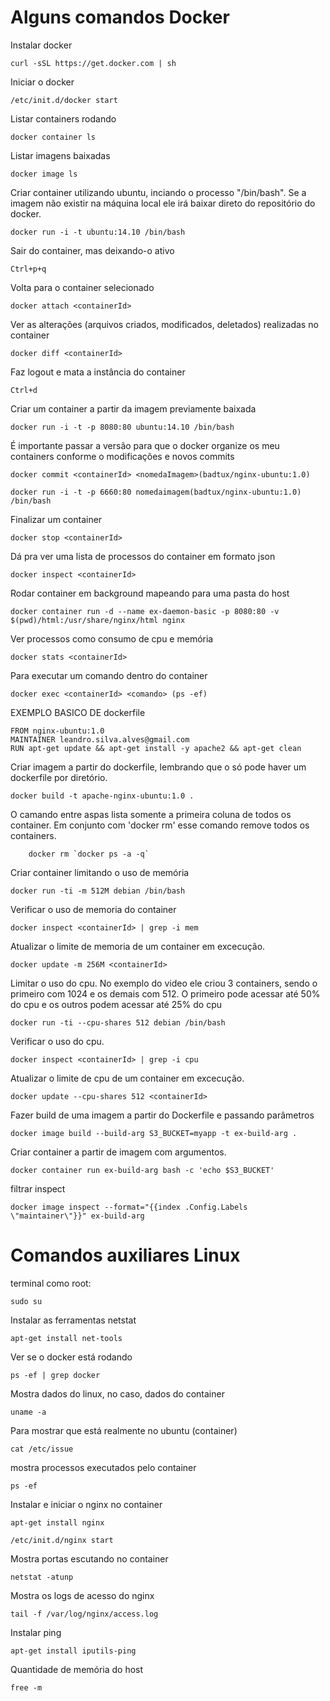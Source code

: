 # Alguns comandos Docker

Instalar docker
```
curl -sSL https://get.docker.com | sh
```

Iniciar o docker
```
/etc/init.d/docker start
```

Listar containers rodando
```
docker container ls 
```

Listar imagens baixadas
```
docker image ls
```

Criar container utilizando ubuntu, inciando o processo "/bin/bash". Se a imagem não existir na máquina local ele irá baixar direto do repositório do docker.
```
docker run -i -t ubuntu:14.10 /bin/bash
```

Sair do container, mas deixando-o ativo
```
Ctrl+p+q
```

Volta para o container selecionado
```
docker attach <containerId>
```

Ver as alterações (arquivos criados, modificados, deletados) realizadas no container
```
docker diff <containerId>
```

Faz logout e mata a instância do container
```
Ctrl+d
```

Criar um container a partir da imagem previamente baixada
```
docker run -i -t -p 8080:80 ubuntu:14.10 /bin/bash
```

É importante passar a versão para que o docker organize os meu containers conforme o modificações e novos commits
```
docker commit <containerId> <nomedaImagem>(badtux/nginx-ubuntu:1.0)
```

```
docker run -i -t -p 6660:80 nomedaimagem(badtux/nginx-ubuntu:1.0) /bin/bash
```

Finalizar um container
```
docker stop <containerId>
```

Dá pra ver uma lista de processos do container em formato json
```
docker inspect <containerId>
```

Rodar container em background mapeando para uma pasta do host
```
docker container run -d --name ex-daemon-basic -p 8080:80 -v $(pwd)/html:/usr/share/nginx/html nginx
```

Ver processos como consumo de cpu e memória
```
docker stats <containerId>
```

Para executar um comando dentro do container
```
docker exec <containerId> <comando> (ps -ef)
```


EXEMPLO BASICO DE dockerfile
```
FROM nginx-ubuntu:1.0
MAINTAINER leandro.silva.alves@gmail.com
RUN apt-get update && apt-get install -y apache2 && apt-get clean
```


Criar imagem a partir do dockerfile, lembrando que o só pode haver um dockerfile por diretório.
```
docker build -t apache-nginx-ubuntu:1.0 .
```

O camando entre aspas lista somente a primeira coluna de todos os container. Em conjunto com 'docker rm' esse comando remove todos os containers.
```
    docker rm `docker ps -a -q`
```

Criar container limitando o uso de memória
```
docker run -ti -m 512M debian /bin/bash
```

Verificar o uso de memoria do container
```
docker inspect <containerId> | grep -i mem
```

Atualizar o limite de memoria de um container em excecução.
```
docker update -m 256M <containerId>
```

Limitar o uso do cpu. No exemplo do video ele criou 3 containers, sendo o primeiro com 1024 e os demais com 512. O primeiro pode acessar até 50% do cpu e os outros podem acessar até 25% do cpu
```
docker run -ti --cpu-shares 512 debian /bin/bash
```

Verificar o uso do cpu.
```
docker inspect <containerId> | grep -i cpu 
```

Atualizar o limite de cpu de um container em excecução.
```
docker update --cpu-shares 512 <containerId>
```

Fazer build de uma imagem a partir do Dockerfile e passando parâmetros
```
docker image build --build-arg S3_BUCKET=myapp -t ex-build-arg .
```

Criar container a partir de imagem com argumentos.
```
docker container run ex-build-arg bash -c 'echo $S3_BUCKET'
```

filtrar inspect
```
docker image inspect --format="{{index .Config.Labels \"maintainer\"}}" ex-build-arg
```

# Comandos auxiliares Linux

terminal como root:
```
sudo su 
```

Instalar as ferramentas netstat
```
apt-get install net-tools
```

Ver se o docker está rodando
```
ps -ef | grep docker 
```

Mostra dados do linux, no caso, dados do container
```
uname -a
```

Para mostrar que está realmente no ubuntu (container)
```
cat /etc/issue
```

mostra processos executados pelo container
```
ps -ef
```

Instalar e iniciar o nginx no container
```
apt-get install nginx

/etc/init.d/nginx start 
```

Mostra portas escutando no container
```
netstat -atunp
```

Mostra os logs de acesso do nginx
```
tail -f /var/log/nginx/access.log
```
Instalar ping
```
apt-get install iputils-ping
```

Quantidade de memória do host
```
free -m
```























































